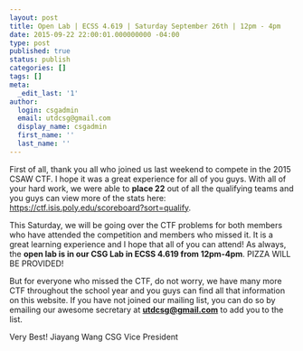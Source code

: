 ```yaml
---
layout: post
title: Open Lab | ECSS 4.619 | Saturday September 26th | 12pm - 4pm
date: 2015-09-22 22:00:01.000000000 -04:00
type: post
published: true
status: publish
categories: []
tags: []
meta:
  _edit_last: '1'
author:
  login: csgadmin
  email: utdcsg@gmail.com
  display_name: csgadmin
  first_name: ''
  last_name: ''
---
```


First of all, thank you all who joined us last weekend to compete in the 2015 CSAW CTF. I hope it was a great experience for all of you guys. With all of your hard work, we were able to **place 22** out of all the qualifying teams and you guys can view more of the stats here: <https://ctf.isis.poly.edu/scoreboard?sort=qualify>.

This Saturday, we will be going over the CTF problems for both members who have attended the competition and members who missed it. It is a great learning experience and I hope that all of you can attend! As always, the **open lab is in our CSG Lab in ECSS 4.619 from 12pm-4pm**. PIZZA WILL BE PROVIDED!

But for everyone who missed the CTF, do not worry, we have many more CTF throughout the school year and you guys can find all that information on this website. If you have not joined our mailing list, you can do so by emailing our awesome secretary at **utdcsg@gmail.com** to add you to the list.

Very Best!
Jiayang Wang
CSG Vice President

 

